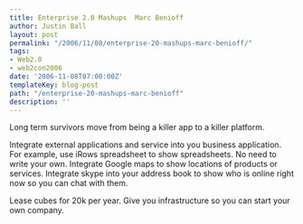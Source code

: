 ```yaml
---
title: Enterprise 2.0 Mashups  Marc Benioff
author: Justin Ball
layout: post
permalink: "/2006/11/08/enterprise-20-mashups-marc-benioff/"
tags:
- Web2.0
- web2con2006
date: '2006-11-08T07:00:00Z'
templateKey: blog-post
path: "/enterprise-20-mashups-marc-benioff"
description: ''
---
```


Long term survivors move from being a killer app to a killer platform.

Integrate external applications and service into you business application. For example, use iRows spreadsheet to show spreadsheets. No need to write your own. Integrate Google maps to show locations of products or services. Integrate skype into your address book to show who is online right now so you can chat with them.

Lease cubes for 20k per year. Give you infrastructure so you can start your own company.
